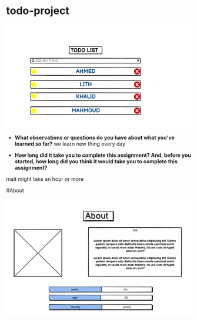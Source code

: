 # todo-project
![image](./assest/TODO.png)

* **What observations or questions do you have about what you’ve learned so far?**
we learn new thing every day

* **How long did it take you to complete this assignment? And, before you started, how long did you think it would take you to complete this assignment?**

mait might take an hour or more

#About

![image](/assest/about.png)
